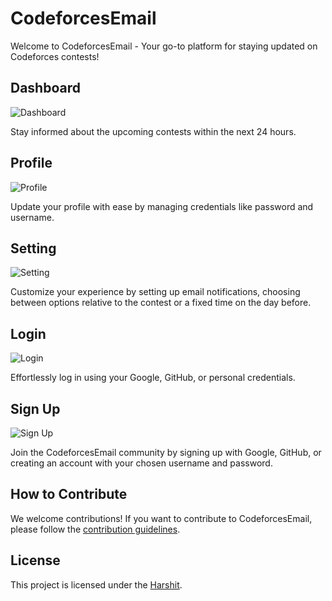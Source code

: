 # CodeforcesEmail

Welcome to CodeforcesEmail - Your go-to platform for staying updated on Codeforces contests!

## Dashboard

![Dashboard](https://github.com/harshit-2004/Contest-Update/assets/96365691/30ebb1e5-75e6-4349-a1da-834ad7f5753c.png)

Stay informed about the upcoming contests within the next 24 hours.

## Profile

![Profile](https://github.com/harshit-2004/Contest-Update/assets/96365691/571a4816-8d0c-4cd1-8925-579a738b2232.png)

Update your profile with ease by managing credentials like password and username.

## Setting

![Setting](https://github.com/harshit-2004/Contest-Update/assets/96365691/da5bc0b6-c42b-43df-95a2-71cf893f9c67.png)

Customize your experience by setting up email notifications, choosing between options relative to the contest or a fixed time on the day before.

## Login

![Login](https://github.com/harshit-2004/Contest-Update/assets/96365691/b42c647a-74cf-4ed6-bf66-5114746ad654.png)

Effortlessly log in using your Google, GitHub, or personal credentials.

## Sign Up

![Sign Up](https://github.com/harshit-2004/Contest-Update/assets/96365691/b8970e1c-8115-4264-893c-76640498d933.png)

Join the CodeforcesEmail community by signing up with Google, GitHub, or creating an account with your chosen username and password.

## How to Contribute

We welcome contributions! If you want to contribute to CodeforcesEmail, please follow the [contribution guidelines](CONTRIBUTING.md).

## License

This project is licensed under the [Harshit](LICENSE).
